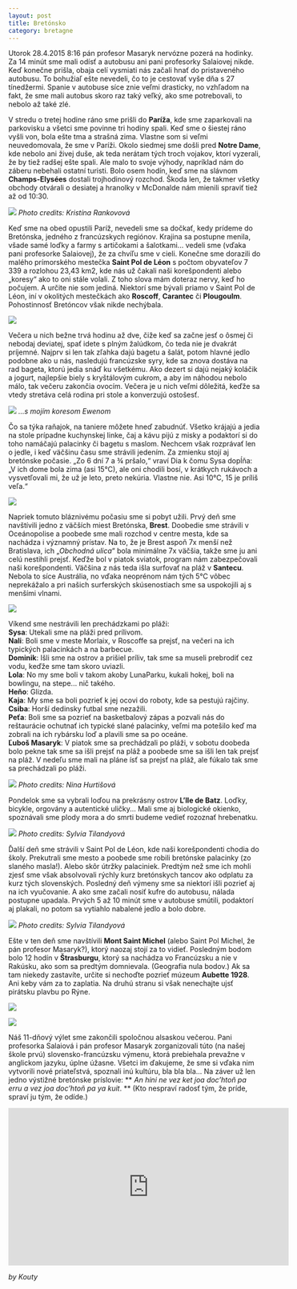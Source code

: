 ```yaml
---
layout: post
title: Bretónsko
category: bretagne
---
```


Utorok 28.4.2015 8:16 pán profesor Masaryk nervózne pozerá na hodinky. Za 14 minút sme mali odísť a autobusu ani pani profesorky Salaiovej nikde. Keď konečne prišla, obaja celí vysmiati nás začali hnať do pristaveného autobusu. To bohužiaľ ešte nevedeli, čo to je cestovať vyše dňa s 27 tínedžermi. Spanie v autobuse síce znie veľmi drasticky, no vzhľadom na fakt, že sme mali autobus skoro raz taký veľký, ako sme potrebovali, to nebolo až také zlé.

V stredu o tretej hodine ráno sme prišli do **Paríža**, kde sme zaparkovali na parkovisku a všetci sme povinne tri hodiny spali. Keď sme o šiestej ráno vyšli von, bola ešte tma a strašná zima. Vlastne som si veľmi neuvedomovala, že sme v Paríži. Okolo siedmej sme došli pred **Notre Dame**, kde nebolo ani živej duše, ak teda nerátam tých troch vojakov, ktorí vyzerali, že by tiež radšej ešte spali. Ale malo to svoje výhody, napríklad nám do záberu nebehali ostatní turisti. Bolo osem hodín, keď sme na slávnom **Champs-Elysées** dostali trojhodinový rozchod. Škoda len, že takmer všetky obchody otvárali o desiatej a hranolky v McDonalde nám mienili spraviť tiež až od 10:30.

![](https://www.dropbox.com/s/67gxwqu2lk1thjv/DSC_0648up.jpg?dl=1)
*Photo credits: Kristína Rankovová*

Keď sme na obed opustili Paríž, nevedeli sme sa dočkať, kedy prídeme do Bretónska, jedného z francúzskych regiónov. Krajina sa postupne menila, všade samé loďky a farmy s artičokami a šalotkami... vedeli sme (vďaka pani profesorke Salaiovej), že za chvíľu sme v cieli.
Konečne sme dorazili do malého prímorského mestečka **Saint Pol de Léon** s počtom obyvateľov 7 339 a rozlohou 23,43 km2, kde nás už čakali naši korešpondenti alebo „koresy“ ako to oni stále volali. Z toho slova mám doteraz nervy, keď ho počujem. A určite nie som jediná. Niektorí sme bývali priamo v Saint Pol de Léon, iní v okolitých mestečkách ako **Roscoff**, **Carantec** či **Plougoulm**. Pohostinnosť Bretóncov však nikde nechýbala.

![](https://www.dropbox.com/s/y18jsaxgpi4wrov/2015-05-09%2003.41.59%201.jpg?dl=1)

Večera u nich bežne trvá hodinu až dve, čiže keď sa začne jesť o ôsmej či nebodaj deviatej, spať idete s plným žalúdkom, čo teda nie je dvakrát príjemné. Najprv si len tak zľahka dajú bagetu a šalát, potom hlavné jedlo podobne ako u nás, nasledujú francúzske syry, kde sa znova dostáva na rad bageta, ktorú jedia snáď ku všetkému. Ako dezert si dajú nejaký koláčik a jogurt, najlepšie biely s kryštálovým cukrom, a aby im náhodou nebolo málo, tak večeru zakončia ovocím. Večera je u nich veľmi dôležitá, keďže sa vtedy stretáva celá rodina pri stole a konverzujú ostošesť.

![](https://www.dropbox.com/s/fl4bso2r6dspq7x/2016-03-28%2002.01.10%201.jpg?dl=1)
*...s mojím koresom Ewenom*

Čo sa týka raňajok, na taniere môžete hneď zabudnúť. Všetko krájajú a jedia na stole prípadne kuchynskej linke, čaj a kávu pijú z misky a podaktorí si do toho namáčajú palacinky či bagetu s maslom.
Nechcem však rozprávať len o jedle, i keď väčšinu času sme strávili jedením. Za zmienku stojí aj bretónske počasie. „Zo 6 dní 7 a ¾ pršalo,“ vraví Dia k čomu Sysa dopĺňa: „V ich dome bola zima (asi 15°C), ale oni chodili bosí, v krátkych rukávoch a vysvetľovali mi, že už je leto, preto nekúria. Vlastne nie. Asi 10°C, 15 je príliš veľa.“

![](https://www.dropbox.com/s/31gbjmzp6wb0k4a/2015-05-02%2001.44.10%201.jpg?dl=1)

Napriek tomuto bláznivému počasiu sme si pobyt užili. Prvý deň sme navštívili jedno z väčších miest Bretónska, **Brest**. Doobedie sme strávili v Oceánopolise a poobede sme mali rozchod v centre mesta, kde sa nachádza i významný prístav. Na to, že je Brest aspoň 7x menší než Bratislava, ich „*Obchodná ulica*“ bola minimálne 7x väčšia, takže sme ju ani celú nestihli prejsť.
Keďže bol v piatok sviatok, program nám zabezpečovali naši korešpondenti. Väčšina z nás teda išla  surfovať na pláž v **Santecu**. Nebola to síce Austrália, no vďaka neoprénom nám tých 5°C vôbec neprekážalo a pri našich surferských skúsenostiach sme sa uspokojili aj s menšími vlnami.

![](https://www.dropbox.com/s/eehokgz6wztqlkf/2015-10-13%2008.01.58%201.jpg?dl=1)

Víkend sme nestrávili len prechádzkami po pláži:  
**Sysa**: Utekali sme na pláži pred prílivom.  
**Nali**: Boli sme v meste Morlaix, v Roscoffe sa prejsť, na večeri na ich typických palacinkách a na barbecue.  
**Dominik**: Išli sme na ostrov a prišiel príliv, tak sme sa museli prebrodiť cez vodu, keďže sme tam skoro uviazli.  
**Lola**: No my sme boli v takom akoby LunaParku, kukali hokej, boli na bowlingu, na stepe... nič takého.  
**Heňo**: Glizda.  
**Kaja**: My sme sa boli pozrieť k jej ocovi do roboty, kde sa pestujú rajčiny.  
**Csiba**: Horší dedinsky futbal sme nezažili.  
**Peťa**: Boli sme sa pozrieť na basketbalový zápas a pozvali nás do reštaurácie ochutnať ich typické slané palacinky, veľmi ma potešilo keď ma zobrali na ich rybársku loď a plavili sme sa po oceáne.  
**Ľuboš Masaryk**: V piatok sme sa prechádzali po pláži, v sobotu doobeda bolo pekne tak sme sa išli prejsť na pláž a poobede sme sa išli len tak prejsť na pláž. V nedeľu sme mali na pláne ísť sa prejsť na pláž, ale fúkalo tak sme sa prechádzali po pláži.  

![](https://www.dropbox.com/s/3zqb864cnfmbsdl/DSC_0595%20%282%29jj.jpg?dl=1)
*Photo credits: Nina Hurtišová*

Pondelok sme sa vybrali loďou na prekrásny ostrov **L’Ile de Batz**. Loďky, bicykle, orgovány a autentické uličky... Mali sme aj biologické okienko, spoznávali sme plody mora a do smrti budeme vedieť rozoznať hrebenatku.

![](https://www.dropbox.com/s/1az5rr7lbmlz8oq/2015-05-09%2002.55.29%203.jpg?dl=1)
*Photo credits: Sylvia Tilandyová*

Ďalší deň sme strávili v Saint Pol de Léon, kde naši korešpondenti chodia do školy. Prekutrali sme mesto a poobede sme robili bretónske palacinky (zo slaného masla!). Alebo skôr útržky palaciniek. Predtým než sme ich mohli zjesť sme však absolvovali rýchly kurz bretónskych tancov ako odplatu za kurz tých slovenských. Posledný deň výmeny sme sa niektorí išli pozrieť aj na ich vyučovanie. A ako sme začali nosiť kufre do autobusu, nálada postupne upadala. Prvých 5 až 10 minút sme v autobuse smútili, podaktorí aj plakali, no potom sa vytiahlo nabalené jedlo a bolo dobre.

![](https://www.dropbox.com/s/23x0etnayvzw5oh/2015-05-11%2003.19.12%203.jpg?dl=1)
*Photo credits: Sylvia Tilandyová*

Ešte v ten deň sme navštívili **Mont Saint Michel** (alebo Saint Pol Michel, že pán profesor Masaryk?), ktorý naozaj stojí za to vidieť.
Posledným bodom bolo 12 hodín v **Štrasburgu**, ktorý sa nachádza vo Francúzsku a nie v Rakúsku, ako som sa predtým domnievala. (Geografia nula bodov.) Ak sa tam niekedy zastavíte, určite si nechoďte pozrieť múzeum **Aubette 1928**. Ani keby vám za to zaplatia. Na druhú stranu si však nenechajte ujsť pirátsku plavbu po Rýne.

![](https://www.dropbox.com/s/ftkacphrt72xy1p/2015-05-11%20111.jpg?dl=1)

![](https://www.dropbox.com/s/j84gravm2mriekl/2016-03-28%2010.56.32%201.jpg?dl=1)

Náš 11-dňový výlet sme zakončili spoločnou alsaskou večerou. Pani profesorka Salaiová i pán profesor Masaryk zorganizovali túto (na našej škole prvú) slovensko-francúzsku výmenu, ktorá prebiehala prevažne v anglickom jazyku, úplne úžasne. Všetci im ďakujeme, že sme si vďaka nim vytvorili nové priateľstvá, spoznali inú kultúru, bla bla bla...
Na záver už len jedno výstižné bretónske príslovie: ** *An hini ne vez ket joa doc’htoñ pa erru a vez joa doc’htoñ pa ya kuit*. ** (Kto nespraví radosť tým, že príde, spraví ju tým, že odíde.)

<iframe width="560" height="315" src="https://www.youtube.com/embed/EndHLp6sfYc" frameborder="0" allowfullscreen></iframe>

*by Kouty*
